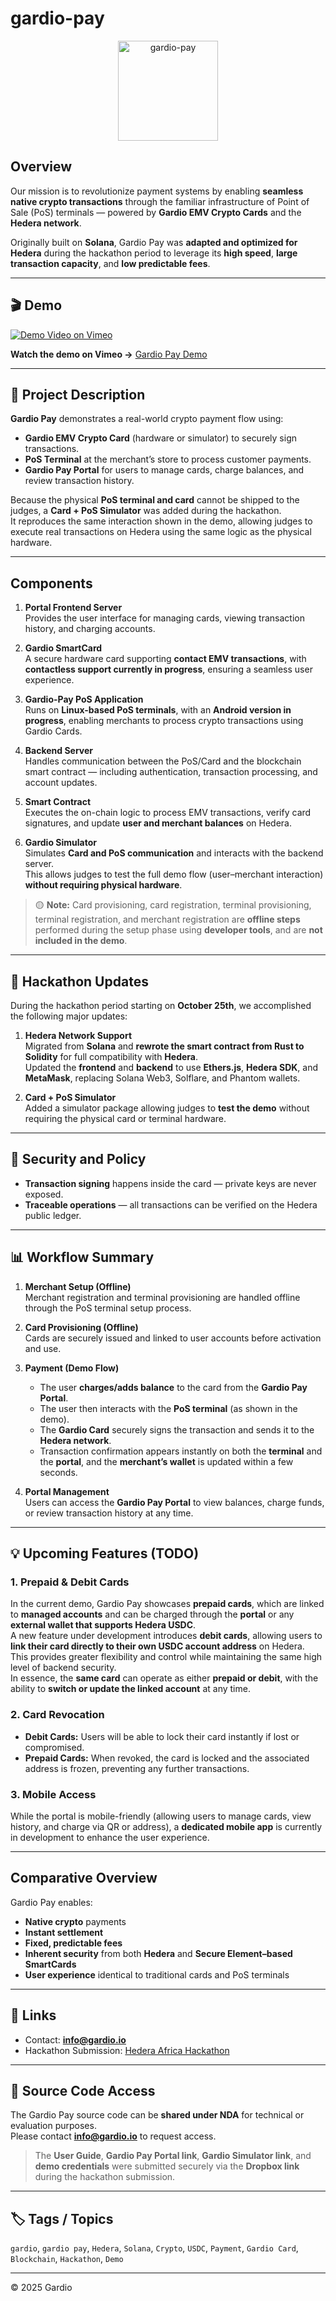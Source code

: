 # gardio-pay

<p align="center">
  <img src="./logo.png" alt="gardio-pay" width="160" />
</p>

## Overview

Our mission is to revolutionize payment systems by enabling **seamless native crypto transactions** through the familiar infrastructure of Point of Sale (PoS) terminals — powered by **Gardio EMV Crypto Cards** and the **Hedera network**.

Originally built on **Solana**, Gardio Pay was **adapted and optimized for Hedera** during the hackathon period to leverage its **high speed**, **large transaction capacity**, and **low predictable fees**.

---

## 🎬 Demo
[![Demo Video on Vimeo](./preview.png)](https://vimeo.com/1131850690)

**Watch the demo on Vimeo →** [Gardio Pay Demo](https://vimeo.com/1131850690)

---

## 🧩 Project Description

**Gardio Pay** demonstrates a real-world crypto payment flow using:
- **Gardio EMV Crypto Card** (hardware or simulator) to securely sign transactions.
- **PoS Terminal** at the merchant’s store to process customer payments.
- **Gardio Pay Portal** for users to manage cards, charge balances, and review transaction history.

Because the physical **PoS terminal and card** cannot be shipped to the judges, a **Card + PoS Simulator** was added during the hackathon.  
It reproduces the same interaction shown in the demo, allowing judges to execute real transactions on Hedera using the same logic as the physical hardware.

---

## Components

1. **Portal Frontend Server**  
   Provides the user interface for managing cards, viewing transaction history, and charging accounts.

2. **Gardio SmartCard**  
  A secure hardware card supporting **contact EMV transactions**, with **contactless support currently in progress**, ensuring a seamless user experience.

3. **Gardio-Pay PoS Application**  
   Runs on **Linux-based PoS terminals**, with an **Android version in progress**, enabling merchants to process crypto transactions using Gardio Cards.

4. **Backend Server**  
   Handles communication between the PoS/Card and the blockchain smart contract — including authentication, transaction processing, and account updates.

5. **Smart Contract**  
   Executes the on-chain logic to process EMV transactions, verify card signatures, and update **user and merchant balances** on Hedera.

6. **Gardio Simulator**  
   Simulates **Card and PoS communication** and interacts with the backend server.  
   This allows judges to test the full demo flow (user–merchant interaction) **without requiring physical hardware**.


> 🟡 **Note:** Card provisioning, card registration, terminal provisioning, terminal registration, and merchant registration are **offline steps** performed during the setup phase using **developer tools**, and are **not included in the demo**.

---

## 🧠 Hackathon Updates

During the hackathon period starting on **October 25th**, we accomplished the following major updates:

1. **Hedera Network Support**  
  Migrated from **Solana** and **rewrote the smart contract from Rust to Solidity** for full compatibility with **Hedera**.  
  Updated the **frontend** and **backend** to use **Ethers.js**, **Hedera SDK**, and **MetaMask**, replacing Solana Web3, Solflare, and Phantom wallets.

2. **Card + PoS Simulator**  
   Added a simulator package allowing judges to **test the demo** without requiring the physical card or terminal hardware.

---

## 🔐 Security and Policy

- **Transaction signing** happens inside the card — private keys are never exposed.  
- **Traceable operations** — all transactions can be verified on the Hedera public ledger.  

---

## 📊 Workflow Summary

1. **Merchant Setup (Offline)**  
   Merchant registration and terminal provisioning are handled offline through the PoS terminal setup process.

2. **Card Provisioning (Offline)**  
   Cards are securely issued and linked to user accounts before activation and use.

3. **Payment (Demo Flow)**  
   - The user **charges/adds balance** to the card from the **Gardio Pay Portal**.  
   - The user then interacts with the **PoS terminal** (as shown in the demo).  
   - The **Gardio Card** securely signs the transaction and sends it to the **Hedera network**.  
   - Transaction confirmation appears instantly on both the **terminal** and the **portal**, and the **merchant’s wallet** is updated within a few seconds.

4. **Portal Management**  
   Users can access the **Gardio Pay Portal** to view balances, charge funds, or review transaction history at any time.

---

## 💡 Upcoming Features (TODO)

### 1. **Prepaid & Debit Cards**
In the current demo, Gardio Pay showcases **prepaid cards**, which are linked to **managed accounts** and can be charged through the **portal** or any **external wallet that supports Hedera USDC**.  
A new feature under development introduces **debit cards**, allowing users to **link their card directly to their own USDC account address** on Hedera.  
This provides greater flexibility and control while maintaining the same high level of backend security.  
In essence, the **same card** can operate as either **prepaid or debit**, with the ability to **switch or update the linked account** at any time.

### 2. **Card Revocation**
- **Debit Cards:** Users will be able to lock their card instantly if lost or compromised.  
- **Prepaid Cards:** When revoked, the card is locked and the associated address is frozen, preventing any further transactions.

### 3. **Mobile Access**
While the portal is mobile-friendly (allowing users to manage cards, view history, and charge via QR or address), a **dedicated mobile app** is currently in development to enhance the user experience.


---

## Comparative Overview
Gardio Pay enables:
- **Native crypto** payments  
- **Instant settlement**  
- **Fixed, predictable fees**  
- **Inherent security** from both **Hedera** and **Secure Element–based SmartCards**  
- **User experience** identical to traditional cards and PoS terminals

---

## 🔗 Links
- Contact: **info@gardio.io**  
- Hackathon Submission: [Hedera Africa Hackathon](https://dorahacks.io/buidl/35550)

---

## 📜 Source Code Access

The Gardio Pay source code can be **shared under NDA** for technical or evaluation purposes.  
Please contact **info@gardio.io** to request access.

> The **User Guide**, **Gardio Pay Portal link**, **Gardio Simulator link**, and **demo credentials** were submitted securely via the **Dropbox link** during the hackathon submission.
---

## 🏷️ Tags / Topics
`gardio`, `gardio pay`, `Hedera`, `Solana`, `Crypto`, `USDC`, `Payment`, `Gardio Card`, `Blockchain`, `Hackathon`, `Demo`

---

© 2025 Gardio
